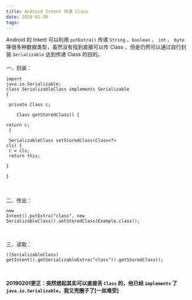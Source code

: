 ```yaml
---
title: Android Intent 传递 Class
date: 2019-01-30
tags:
---
```

Android 的 Intent 可以利用 <code>putExtra()</code> 传递 <code>String</code> 、<code>boolean</code> 、 <code>int</code> 、 <code>byte</code> 等很多种数据类型，虽然没有找到直接可以传 Class ，但是仍然可以通过自行封装 <code>Serializable</code> 达到传递 Class 的目的。<br><br>一、封装：<br><code><pre>import java.io.Serializable;<br>class SerializableClass implements Serializable {<br><br>    private Class<?> c;<br><br>    Class<?> getStoredClass() {<br>        return c;<br>    }<br><br>    SerializableClass setStoredClass(Class<?> cls) {<br>        c = cls;<br>        return this;<br>    }<br><br>}</pre></code><br><br>二、传出：<br><code><pre>new Intent().putExtra("class", new SerializableClass().setStoredClass(Example.class));</pre></code><br><br>三、读取：<br><code><pre>((SerializableClass) getIntent().getSerializableExtra("class")).getStoredClass();</pre></code><br><br><b>20190201更正：突然想起其实可以直接丢 <code>Class</code> 的，他已经 <code>implements</code> 了 <code>java.io.Serializable</code>，我又兜圈子了[一丝难受]</b>